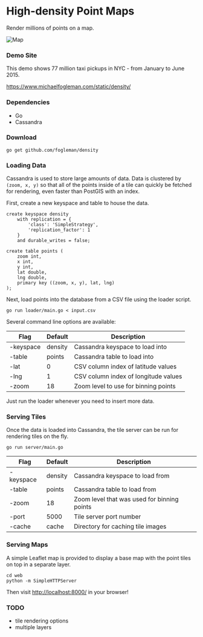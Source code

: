 # High-density Point Maps

Render millions of points on a map.

![Map](http://i.imgur.com/qhkUlAK.png)

### Demo Site

This demo shows 77 million taxi pickups in NYC - from January to June 2015.

https://www.michaelfogleman.com/static/density/

### Dependencies

  - Go
  - Cassandra

### Download

    go get github.com/fogleman/density

### Loading Data

Cassandra is used to store large amounts of data. Data is clustered by `(zoom, x, y)` so
that all of the points inside of a tile can quickly be fetched for rendering, even
faster than PostGIS with an index.

First, create a new keyspace and table to house the data.

    create keyspace density
        with replication = {
            'class': 'SimpleStrategy',
            'replication_factor': 1
        }
        and durable_writes = false;

    create table points (
        zoom int,
        x int,
        y int,
        lat double,
        lng double,
        primary key ((zoom, x, y), lat, lng)
    );

Next, load points into the database from a CSV file using the loader script.

    go run loader/main.go < input.csv

Several command line options are available:

| Flag | Default | Description |
| --- | --- | --- |
| -keyspace | density | Cassandra keyspace to load into |
| -table | points | Cassandra table to load into |
| -lat | 0 | CSV column index of latitude values |
| -lng | 1 | CSV column index of longitude values |
| -zoom | 18 | Zoom level to use for binning points |

Just run the loader whenever you need to insert more data.

### Serving Tiles

Once the data is loaded into Cassandra, the tile server can be run for rendering tiles on the fly.

    go run server/main.go

| Flag | Default | Description |
| --- | --- | --- |
| -keyspace | density | Cassandra keyspace to load from |
| -table | points | Cassandra table to load from |
| -zoom | 18 | Zoom level that was used for binning points |
| -port | 5000 | Tile server port number |
| -cache | cache | Directory for caching tile images |

### Serving Maps

A simple Leaflet map is provided to display a base map with the point tiles on top in a separate layer.

    cd web
    python -m SimpleHTTPServer

Then visit [http://localhost:8000/](http://localhost:8000/) in your browser!

### TODO

- tile rendering options
- multiple layers
